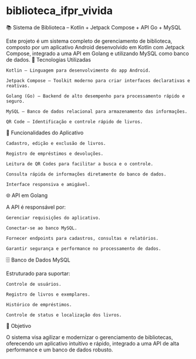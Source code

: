 # biblioteca_ifpr_vivida
📚 Sistema de Biblioteca – Kotlin + Jetpack Compose + API Go + MySQL

Este projeto é um sistema completo de gerenciamento de biblioteca, composto por um aplicativo Android desenvolvido em Kotlin com Jetpack Compose, integrado a uma API em Golang e utilizando MySQL como banco de dados.
🚀 Tecnologias Utilizadas

    Kotlin – Linguagem para desenvolvimento do app Android.

    Jetpack Compose – Toolkit moderno para criar interfaces declarativas e reativas.

    Golang (Go) – Backend de alto desempenho para processamento rápido e seguro.

    MySQL – Banco de dados relacional para armazenamento das informações.

    QR Code – Identificação e controle rápido de livros.

📱 Funcionalidades do Aplicativo

    Cadastro, edição e exclusão de livros.

    Registro de empréstimos e devoluções.

    Leitura de QR Codes para facilitar a busca e o controle.

    Consulta rápida de informações diretamente do banco de dados.

    Interface responsiva e amigável.

🌐 API em Golang

A API é responsável por:

    Gerenciar requisições do aplicativo.

    Conectar-se ao banco MySQL.

    Fornecer endpoints para cadastros, consultas e relatórios.

    Garantir segurança e performance no processamento de dados.

🗄 Banco de Dados MySQL

Estruturado para suportar:

    Controle de usuários.

    Registro de livros e exemplares.

    Histórico de empréstimos.

    Controle de status e localização dos livros.

🎯 Objetivo

O sistema visa agilizar e modernizar o gerenciamento de bibliotecas, oferecendo um aplicativo intuitivo e rápido, integrado a uma API de alta performance e um banco de dados robusto.

